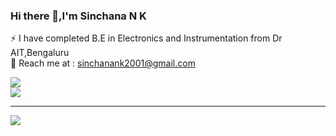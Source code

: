 ### Hi there 👋,I'm Sinchana N K
⚡ I have completed B.E in Electronics and Instrumentation from Dr AIT,Bengaluru<br>💬 Reach me at : sinchanank2001@gmail.com<br>

![](https://github-readme-stats.vercel.app/api?username=SinchanaNK1&theme=swift&hide_border=false&include_all_commits=true&count_private=true)<br/>
![](https://github-readme-streak-stats.herokuapp.com/?user=SinchanaNK1&theme=swift&hide_border=false)<br/>


---
[![](https://visitcount.itsvg.in/api?id=SinchanaNK1&icon=5&color=12)](https://visitcount.itsvg.in)

<!-- Proudly created with GPRM ( https://gprm.itsvg.in ) -->




